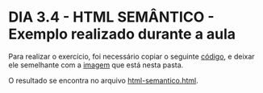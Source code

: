 # DIA 3.4 - HTML SEMÂNTICO - Exemplo realizado durante a aula

Para realizar o exercício, foi necessário copiar o seguinte [código](https://github.com/JeanCarlos-SC/trybe-exercicios/blob/master/1-fundamentos/bloco-03-introducao-html-e-css/dia-4-html-semantico/exemplo/codigo-base.html), e deixar ele semelhante com a [imagem](https://github.com/JeanCarlos-SC/trybe-exercicios/blob/master/1-fundamentos/bloco-03-introducao-html-e-css/dia-4-html-semantico/exemplo/example.png) que está nesta pasta.

O resultado se encontra no arquivo [html-semantico.html](https://github.com/JeanCarlos-SC/trybe-exercicios/blob/master/1-fundamentos/bloco-03-introducao-html-e-css/dia-4-html-semantico/exemplo/html-semantico.html).
